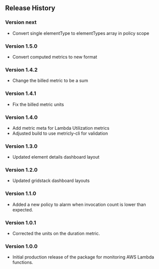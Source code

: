 ## Release History

### Version next

* Convert single elementType to elementTypes array in policy scope

### Version 1.5.0

* Convert computed metrics to new format

### Version 1.4.2

* Change the billed metric to be a sum

### Version 1.4.1

* Fix the billed metric units

### Version 1.4.0

* Add metric meta for Lambda Utilization metrics
* Adjusted build to use metricly-cli for validation

### Version 1.3.0

* Updated element details dashboard layout

### Version 1.2.0

* Updated gridstack dashboard layouts

### Version 1.1.0

* Added a new policy to alarm when invocation count is lower than expected.

### Version 1.0.1

* Corrected the units on the duration metric.

### Version 1.0.0

* Initial production release of the package for monitoring AWS Lambda functions.
